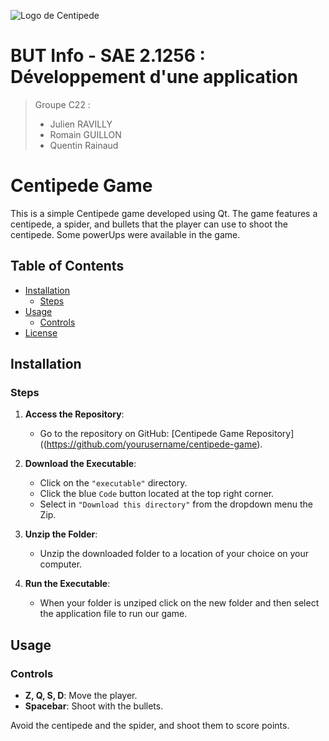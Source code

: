 ![Logo de Centipede](https://upload.wikimedia.org/wikipedia/commons/thumb/1/17/Centipede_Logo.svg/1024px-Centipede_Logo.svg.png)

# BUT Info - SAE 2.1256 : Développement d'une application

> Groupe C22 :
> - Julien RAVILLY
> - Romain GUILLON
> - Quentin Rainaud


# Centipede Game

This is a simple Centipede game developed using Qt. The game features a centipede, a spider, and bullets that the player can use to shoot the centipede. Some powerUps were available in the game.

## Table of Contents

- [Installation](#installation)
  - [Steps](#steps)
- [Usage](#usage)
  - [Controls](#controls)
- [License](#license)

## Installation

### Steps

1. **Access the Repository**:
   - Go to the repository on GitHub: [Centipede Game Repository]((https://github.com/yourusername/centipede-game).

2. **Download the Executable**:
   - Click on the `"executable"` directory.
   - Click the blue `Code` button located at the top right corner.
   - Select in `"Download this directory"` from the dropdown menu the Zip.

3. **Unzip the Folder**:
   - Unzip the downloaded folder to a location of your choice on your computer.

4. **Run the Executable**:
   - When your folder is unziped click on the new folder and then select the application file to run our game.

## Usage

### Controls

- **Z, Q, S, D**: Move the player.
- **Spacebar**: Shoot with the bullets.

Avoid the centipede and the spider, and shoot them to score points.

